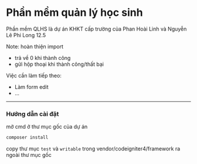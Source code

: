 # Phần mềm quản lý học sinh

Phần mềm QLHS là dự án KHKT cấp trường của Phan Hoài Linh và Nguyễn Lê Phi Long 12.5

Note: hoàn thiện import
- trả về 0 khi thành công
- gửi hộp thoại khi thành công/thất bại

Việc cần làm tiếp theo:
- Làm form edit
- ...
---
### Hướng dẫn cài đặt

mở cmd ở thư mục gốc của dự án

```bash
composer install
```

copy thư mục `test` và `writable` trong vendor/codeigniter4/framework ra ngoài thư mục gốc
